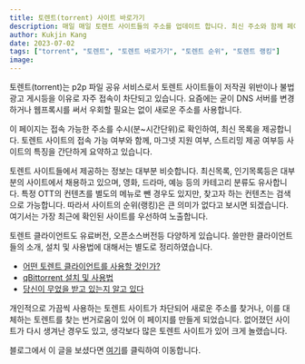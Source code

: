 ```yaml
---
title: 토렌트(torrent) 사이트 바로가기
description: 매일 매일 토렌트 사이트들의 주소를 업데이트 합니다. 최신 주소와 함께 페이지의 접속 여부, 마그넷 지원, 온라인 스트리밍 여부등 다양한 정보를 함께 볼 수 있습니다.
author: Kukjin Kang
date: 2023-07-02
tags: ["torrent", "토렌트", "토렌트 바로가기", "토렌트 순위", "토렌트 랭킹"]
image: 
---
```


토렌트(torrent)는 p2p 파일 공유 서비스로서 토렌트 사이트들이 저작권 위반이나
불법 광고 게시등을 이유로 자주 접속이 차단되고 있습니다. 요즘에는 굳이 DNS 서버를
변경하거나 웹프록시를 써서 우회할 필요는 없이 새로운 주소를 사용합니다.

이 페이지는 접속 가능한 주소를 수시(분~시간단위)로 확인하여, 최신 목록을
제공합니다. 토렌트 사이트의 접속 가능 여부와 함께, 마그넷 지원 여부, 스트리밍
제공 여부등 사이트의 특징을 간단하게 요약하고 있습니다.

토렌트 사이트들에서 제공하는 정보는 대부분 비슷합니다. 최신목록, 인기목록등은
대부분의 사이트에서 채용하고 있으며, 영화, 드라마, 예능 등의 카테고리 분류도 
유사합니다. 특정 OTT의 컨텐츠를 별도의 메뉴로 뺀 경우도 있지만, 찾고자 하는 
컨텐츠는 검색으로 가능합니다. 따라서 사이트의 순위(랭킹)은 큰 의미가 없다고 
보시면 되겠습니다. 여기서는 가장 최근에 확인된 사이트를 우선하여 노출합니다.

토렌트 클라이언트도 유료버전, 오픈소스버전등 다양하게 있습니다. 쓸만한 클라이언트들의
소개, 설치 및 사용법에 대해서는 별도로 정리하였습니다.

- [어떤 토렌트 클라이언트를 사용할 것인가?](/blog/2023-07-06-torrent-apps)
- [qBittorrent 설치 및 사용법](/blog/2023-07-30-qbittorrent)
- [당신이 무었을 받고 있는지 알고 있다](/blog/2023-08-01-iknowwhatyoudownload)

개인적으로 가끔씩 사용하는 토렌트 사이트가 차단되어 새로운 주소를 찾거나, 이를 대체하는
토렌트를 찾는 번거로움이 있어 이 페이지를 만들게 되었습니다. 없어졌던 사이트가 다시
생겨난 경우도 있고, 생각보다 많은 토렌트 사이트가 있어 크게 놀랬습니다.

블로그에서 이 글을 보셨다면 [여기](/torrent)를 클릭하여 이동합니다.



